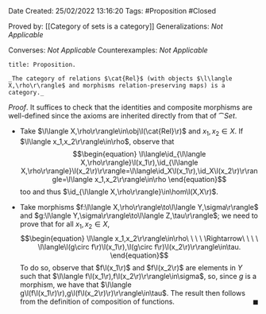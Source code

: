 <br />
<br />

Date Created: 25/02/2022 13:16:20
Tags: #Proposition #Closed 

Proved by: [[Category of sets is a category]]
Generalizations: _Not Applicable_

Converses: _Not Applicable_
Counterexamples: _Not Applicable_

``` ad-Proposition
title: Proposition.

_The category of relations $\cat{Rel}$ (with objects $\l\langle X,\rho\r\rangle$ and morphisms relation-preserving maps) is a category._

```

_Proof_.  It suffices to check that the identities and composite morphisms are well-defined since the axioms are inherited directly from that of $\cat{Set}$.
* Take $\l\langle X,\rho\r\rangle\in\obj\l(\cat{Rel}\r)$ and $x_1,x_2\in X$. If $\l\langle x_1,x_2\r\rangle\in\rho$, observe that
$$\begin{equation}
    \l\langle\id_{\l\langle X,\rho\r\rangle}\l(x_1\r),\id_{\l\langle X,\rho\r\rangle}\l(x_2\r)\r\rangle=\l\langle\id_X\l(x_1\r),\id_X\l(x_2\r)\r\rangle=\l\langle x_1,x_2\r\rangle\in\rho
\end{equation}$$
too and thus $\id_{\l\langle X,\rho\r\rangle}\in\hom\l(X,X\r)$.

* Take morphisms $f:\l\langle X,\rho\r\rangle\to\l\langle Y,\sigma\r\rangle$ and $g:\l\langle Y,\sigma\r\rangle\to\l\langle Z,\tau\r\rangle$; we need to prove that for all $x_1,x_2\in X$,
$$\begin{equation}
    \l\langle x_1,x_2\r\rangle\in\rho\ \ \ \ \Rightarrow\ \ \ \ \l\langle\l(g\circ f\r)\l(x_1\r),\l(g\circ f\r)\l(x_2\r)\r\rangle\in\tau.
\end{equation}$$
To do so, observe that $f\l(x_1\r)$ and $f\l(x_2\r)$ are elements in $Y$ such that $\l\langle f\l(x_1\r),f\l(x_2\r)\r\rangle\in\sigma$, so, since $g$ is a morphism, we have that $\l\langle g\l(f\l(x_1\r)\r),g\l(f\l(x_2\r)\r)\r\rangle\in\tau$. The result then follows from the definition of composition of functions.<span style="float:right;">$\blacksquare$</span>
